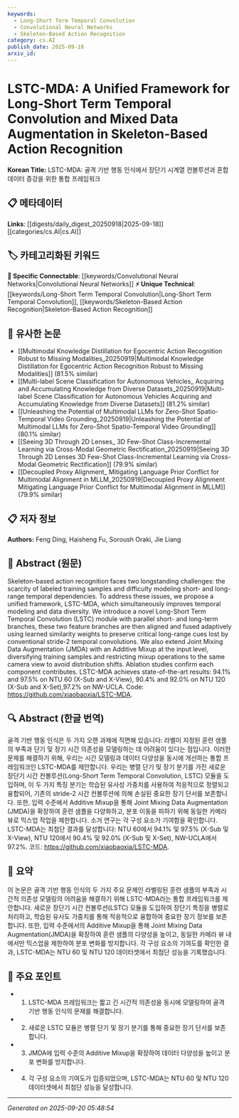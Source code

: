 ```yaml
---
keywords:
  - Long-Short Term Temporal Convolution
  - Convolutional Neural Networks
  - Skeleton-Based Action Recognition
category: cs.AI
publish_date: 2025-09-18
arxiv_id:
---
```


<!-- KEYWORD_LINKING_METADATA:
{
  "processed_timestamp": "2025-09-22 22:23:14.738666",
  "vocabulary_version": "1.0",
  "selected_keywords": [
    "Long-Short Term Temporal Convolution",
    "Convolutional Neural Networks",
    "Skeleton-Based Action Recognition"
  ],
  "rejected_keywords": [
    "Mixed Data Augmentation"
  ],
  "similarity_scores": {
    "Long-Short Term Temporal Convolution": 0.82,
    "Convolutional Neural Networks": 0.8,
    "Skeleton-Based Action Recognition": 0.78
  },
  "extraction_method": "AI_prompt_based",
  "budget_applied": true
}
-->

# LSTC-MDA: A Unified Framework for Long-Short Term Temporal Convolution and Mixed Data Augmentation in Skeleton-Based Action Recognition

**Korean Title:** LSTC-MDA: 골격 기반 행동 인식에서 장단기 시계열 컨볼루션과 혼합 데이터 증강을 위한 통합 프레임워크

## 📋 메타데이터

**Links**: [[digests/daily_digest_20250918|2025-09-18]]       [[categories/cs.AI|cs.AI]]

## 🏷️ 카테고리화된 키워드
**🔗 Specific Connectable**: [[keywords/Convolutional Neural Networks|Convolutional Neural Networks]]
**⚡ Unique Technical**: [[keywords/Long-Short Term Temporal Convolution|Long-Short Term Temporal Convolution]], [[keywords/Skeleton-Based Action Recognition|Skeleton-Based Action Recognition]]

## 🔗 유사한 논문
- [[Multimodal Knowledge Distillation for Egocentric Action Recognition Robust to Missing Modalities_20250919|Multimodal Knowledge Distillation for Egocentric Action Recognition Robust to Missing Modalities]] (81.5% similar)
- [[Multi-label Scene Classification for Autonomous Vehicles_ Acquiring and Accumulating Knowledge from Diverse Datasets_20250919|Multi-label Scene Classification for Autonomous Vehicles Acquiring and Accumulating Knowledge from Diverse Datasets]] (81.2% similar)
- [[Unleashing the Potential of Multimodal LLMs for Zero-Shot Spatio-Temporal Video Grounding_20250919|Unleashing the Potential of Multimodal LLMs for Zero-Shot Spatio-Temporal Video Grounding]] (80.1% similar)
- [[Seeing 3D Through 2D Lenses_ 3D Few-Shot Class-Incremental Learning via Cross-Modal Geometric Rectification_20250919|Seeing 3D Through 2D Lenses 3D Few-Shot Class-Incremental Learning via Cross-Modal Geometric Rectification]] (79.9% similar)
- [[Decoupled Proxy Alignment_ Mitigating Language Prior Conflict for Multimodal Alignment in MLLM_20250919|Decoupled Proxy Alignment Mitigating Language Prior Conflict for Multimodal Alignment in MLLM]] (79.9% similar)

## 📋 저자 정보

**Authors:** Feng Ding, Haisheng Fu, Soroush Oraki, Jie Liang

## 📄 Abstract (원문)

Skeleton-based action recognition faces two longstanding challenges: the
scarcity of labeled training samples and difficulty modeling short- and
long-range temporal dependencies. To address these issues, we propose a unified
framework, LSTC-MDA, which simultaneously improves temporal modeling and data
diversity. We introduce a novel Long-Short Term Temporal Convolution (LSTC)
module with parallel short- and long-term branches, these two feature branches
are then aligned and fused adaptively using learned similarity weights to
preserve critical long-range cues lost by conventional stride-2 temporal
convolutions. We also extend Joint Mixing Data Augmentation (JMDA) with an
Additive Mixup at the input level, diversifying training samples and
restricting mixup operations to the same camera view to avoid distribution
shifts. Ablation studies confirm each component contributes. LSTC-MDA achieves
state-of-the-art results: 94.1% and 97.5% on NTU 60 (X-Sub and X-View), 90.4%
and 92.0% on NTU 120 (X-Sub and X-Set),97.2% on NW-UCLA. Code:
https://github.com/xiaobaoxia/LSTC-MDA.

## 🔍 Abstract (한글 번역)

골격 기반 행동 인식은 두 가지 오랜 과제에 직면해 있습니다: 라벨이 지정된 훈련 샘플의 부족과 단기 및 장기 시간 의존성을 모델링하는 데 어려움이 있다는 점입니다. 이러한 문제를 해결하기 위해, 우리는 시간 모델링과 데이터 다양성을 동시에 개선하는 통합 프레임워크인 LSTC-MDA를 제안합니다. 우리는 병렬 단기 및 장기 분기를 가진 새로운 장단기 시간 컨볼루션(Long-Short Term Temporal Convolution, LSTC) 모듈을 도입하며, 이 두 가지 특징 분기는 학습된 유사성 가중치를 사용하여 적응적으로 정렬되고 융합되어, 기존의 stride-2 시간 컨볼루션에 의해 손실된 중요한 장기 단서를 보존합니다. 또한, 입력 수준에서 Additive Mixup을 통해 Joint Mixing Data Augmentation (JMDA)을 확장하여 훈련 샘플을 다양화하고, 분포 이동을 피하기 위해 동일한 카메라 뷰로 믹스업 작업을 제한합니다. 소거 연구는 각 구성 요소가 기여함을 확인합니다. LSTC-MDA는 최첨단 결과를 달성합니다: NTU 60에서 94.1% 및 97.5% (X-Sub 및 X-View), NTU 120에서 90.4% 및 92.0% (X-Sub 및 X-Set), NW-UCLA에서 97.2%. 코드: https://github.com/xiaobaoxia/LSTC-MDA.

## 📝 요약

이 논문은 골격 기반 행동 인식의 두 가지 주요 문제인 라벨링된 훈련 샘플의 부족과 시간적 의존성 모델링의 어려움을 해결하기 위해 LSTC-MDA라는 통합 프레임워크를 제안합니다. 새로운 장단기 시간 컨볼루션(LSTC) 모듈을 도입하여 장단기 특징을 병렬로 처리하고, 학습된 유사도 가중치를 통해 적응적으로 융합하여 중요한 장기 정보를 보존합니다. 또한, 입력 수준에서의 Additive Mixup을 통해 Joint Mixing Data Augmentation(JMDA)을 확장하여 훈련 샘플의 다양성을 높이고, 동일한 카메라 뷰 내에서만 믹스업을 제한하여 분포 변화를 방지합니다. 각 구성 요소의 기여도를 확인한 결과, LSTC-MDA는 NTU 60 및 NTU 120 데이터셋에서 최첨단 성능을 기록했습니다.

## 🎯 주요 포인트

- 1. LSTC-MDA 프레임워크는 짧고 긴 시간적 의존성을 동시에 모델링하여 골격 기반 행동 인식의 문제를 해결합니다.

- 2. 새로운 LSTC 모듈은 병렬 단기 및 장기 분기를 통해 중요한 장기 단서를 보존합니다.

- 3. JMDA에 입력 수준의 Additive Mixup을 확장하여 데이터 다양성을 높이고 분포 변화를 방지합니다.

- 4. 각 구성 요소의 기여도가 입증되었으며, LSTC-MDA는 NTU 60 및 NTU 120 데이터셋에서 최첨단 성능을 달성합니다.

---

*Generated on 2025-09-20 05:48:54*